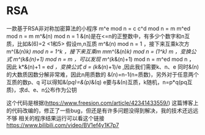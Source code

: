 # RSA
一款基于RSA非对称加密算法的小程序
m^e mod n = c
c^d mod n = m
m^ed mod n = m
m^&(n) mod n = 1
&(n)是在<=n的正整数中，有多少个数字和n互质，比如&(6)=2 <1和5>
假设m,n互质
m^&(n) mod n = 1 ，接下来互乘k次方 
m^(&(n)*k) mod n = 1^k ，接下来互乘m
m*m^(&(n)*k) mod n = (1^k) *m ，变换公式 
m^(k*&(n)+1) mod n = m  ，可以发现
m^(k*&(n)+1) mod n = m^ed mod n  ，因此
k*&(n)+1 = e*d ，变换公式 
d = (k*&(n)+1)/e ,因此我们需要k、n、e
同时&(n)的大数质因数分解非常难，因此n用质数的
&(n)=n-1(n=质数)，另外对于任意两个互质的数p、q
可以得知&(p*q)=&(p)*&(q)
e要与&(n)互质，k随机，n=p*q(pq互质)，求d、e、n公布作为公钥 

这个代码是根据(https://www.freesion.com/article/42341433559/)
这篇博客上的代码改编的，修正了一些bug，但还是有许多问题没得到解决，我的技术还远远不够
相关的程序结果运行可以看这个链接 https://www.bilibili.com/video/BV1ef4y1K7p7

